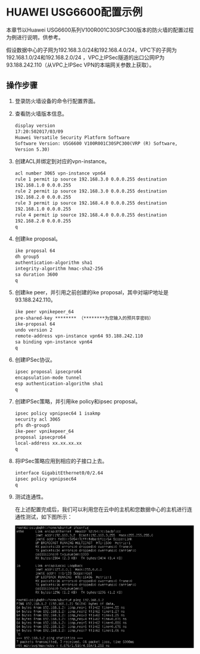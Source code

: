 # HUAWEI USG6600配置示例<a name="zh-cn_topic_0053755649"></a>

本章节以Huawei USG6600系列V100R001C30SPC300版本的防火墙的配置过程为例进行说明，供参考。

假设数据中心的子网为192.168.3.0/24和192.168.4.0/24，VPC下的子网为192.168.1.0/24和192.168.2.0/24 ，VPC上IPSec隧道的出口公网IP为93.188.242.110（从VPC上IPSec VPN的本端网关参数上获取）。

## 操作步骤<a name="section33573705151334"></a>

1.  登录防火墙设备的命令行配置界面。
2.  查看防火墙版本信息。

    ```
    display version 
    17:20:502017/03/09
    Huawei Versatile Security Platform Software
    Software Version: USG6600 V100R001C30SPC300(VRP (R) Software, Version 5.30)
    ```

3.  创建ACL并绑定到对应的vpn-instance。

    ```
    acl number 3065 vpn-instance vpn64
    rule 1 permit ip source 192.168.3.0 0.0.0.255 destination 192.168.1.0 0.0.0.255
    rule 2 permit ip source 192.168.3.0 0.0.0.255 destination 192.168.2.0 0.0.0.255
    rule 3 permit ip source 192.168.4.0 0.0.0.255 destination 192.168.1.0 0.0.0.255
    rule 4 permit ip source 192.168.4.0 0.0.0.255 destination 192.168.2.0 0.0.0.255
    q 
    ```

4.  创建ike proposal。

    ```
    ike proposal 64 
    dh group5 
    authentication-algorithm sha1 
    integrity-algorithm hmac-sha2-256 
    sa duration 3600 
    q
    ```

5.  创建ike peer，并引用之前创建的ike proposal，其中对端IP地址是93.188.242.110。

    ```
    ike peer vpnikepeer_64
    pre-shared-key ******** （********为您输入的预共享密码）
    ike-proposal 64
    undo version 2
    remote-address vpn-instance vpn64 93.188.242.110
    sa binding vpn-instance vpn64
    q
    ```

6.  创建IPSec协议。

    ```
    ipsec proposal ipsecpro64
    encapsulation-mode tunnel
    esp authentication-algorithm sha1
    q
    ```

7.  创建IPSec策略，并引用ike policy和ipsec proposal。

    ```
    ipsec policy vpnipsec64 1 isakmp
    security acl 3065
    pfs dh-group5
    ike-peer vpnikepeer_64
    proposal ipsecpro64
    local-address xx.xx.xx.xx
    q
    ```

8.  将IPSec策略应用到相应的子接口上去。

    ```
    interface GigabitEthernet0/0/2.64
    ipsec policy vpnipsec64
    q
    ```

9.  测试连通性。

    在上述配置完成后，我们可以利用您在云中的主机和您数据中心的主机进行连通性测试，如下图所示：

    ![](figures/printscreen2.png)


